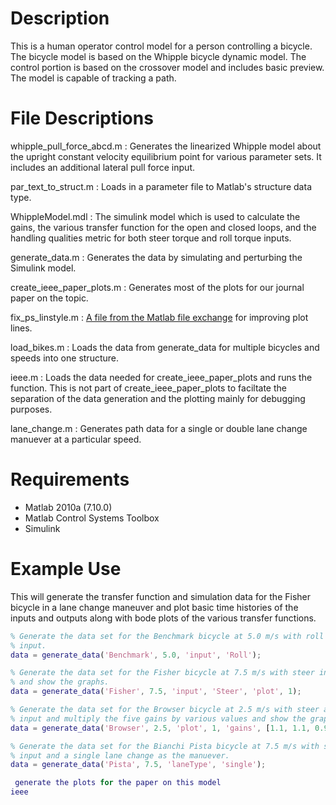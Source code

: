 Description
===========
This is a human operator control model for a person controlling a bicycle. The
bicycle model is based on the Whipple bicycle dynamic model. The control
portion is based on the crossover model and includes basic preview. The model
is capable of tracking a path.

File Descriptions
===================
whipple_pull_force_abcd.m : Generates the linearized Whipple model about the
upright constant velocity equilibrium point for various parameter sets. It
includes an additional lateral pull force input.

par_text_to_struct.m : Loads in a parameter file to Matlab's structure data
type.

WhippleModel.mdl : The simulink model which is used to calculate the
gains, the various transfer function for the open and closed loops, and the
handling qualities metric for both steer torque and roll torque inputs.

generate_data.m : Generates the data by simulating and perturbing the Simulink
model.

create_ieee_paper_plots.m : Generates most of the plots for our journal paper
on the topic.

fix_ps_linstyle.m : [A file from the Matlab file
exchange](http://www.mathworks.com/matlabcentral/fileexchange/17928) for
improving plot lines.

load_bikes.m : Loads the data from generate_data for multiple bicycles and
speeds into one structure.

ieee.m : Loads the data needed for create_ieee_paper_plots and runs the
function. This is not part of create_ieee_paper_plots to faciltate the
separation of the data generation and the plotting mainly for debugging
purposes.

lane_change.m : Generates path data for a single or double lane change manuever
at a particular speed.

Requirements
============
- Matlab 2010a (7.10.0)
- Matlab Control Systems Toolbox
- Simulink

Example Use
===========
This will generate the transfer function and simulation data for the Fisher
bicycle in a lane change maneuver and plot basic time histories of the inputs
and outputs along with bode plots of the various transfer functions.

```matlab
% Generate the data set for the Benchmark bicycle at 5.0 m/s with roll as the
% input.
data = generate_data('Benchmark', 5.0, 'input', 'Roll');

% Generate the data set for the Fisher bicycle at 7.5 m/s with steer input
% and show the graphs.
data = generate_data('Fisher', 7.5, 'input', 'Steer', 'plot', 1);

% Generate the data set for the Browser bicycle at 2.5 m/s with steer as an
% input and multiply the five gains by various values and show the graphs.
data = generate_data('Browser', 2.5, 'plot', 1, 'gains', [1.1, 1.1, 0.9, 1.0, 0.8])

% Generate the data set for the Bianchi Pista bicycle at 7.5 m/s with steer as the
% input and a single lane change as the manuever.
data = generate_data('Pista', 7.5, 'laneType', 'single');

 generate the plots for the paper on this model
ieee
```
